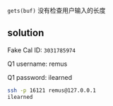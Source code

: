 `gets(buf)` 没有检查用户输入的长度







## solution

Fake Cal ID: `3031785974`



Q1 username: remus

Q1 password: ilearned

```bash
ssh -p 16121 remus@127.0.0.1
ilearned
```



